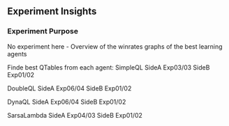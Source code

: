 
## Experiment Insights

### Experiment Purpose
No experiment here - Overview of the winrates graphs of the best learning agents

Finde best QTables from each agent:
SimpleQL    SideA   Exp03/03
            SideB   Exp01/02

DoubleQL    SideA   Exp06/04
            SideB   Exp01/02

DynaQL      SideA   Exp06/04
            SideB   Exp01/02
            
SarsaLambda SideA   Exp04/03
            SideB   Exp01/02